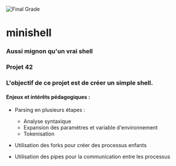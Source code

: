 ![Final Grade](https://github.com/TontonPizza/minishell_pour_tous/blob/master/100.png)

# minishell 
### Aussi mignon qu'un vrai shell

### Projet 42
### L'objectif de ce projet est de créer un simple shell.

#### Enjeux et intérêts pédagogiques :
- Parsing en plusieurs étapes :
  - Analyse syntaxique
  - Expansion des paramètres et variable d'environnement
  - Tokenisation

- Utilisation des forks pour créer des processus enfants

- Utilisation des pipes pour la communication entre les processus





